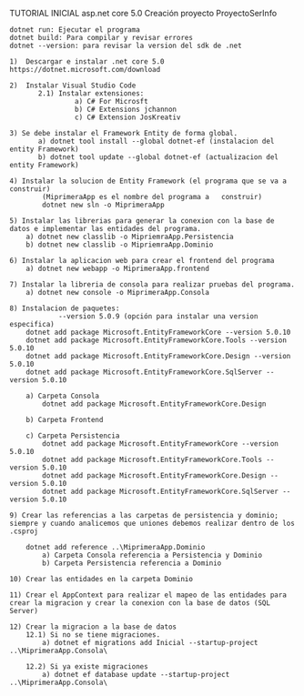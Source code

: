 TUTORIAL INICIAL asp.net core 5.0
Creación proyecto ProyectoSerInfo

    dotnet run: Ejecutar el programa
    dotnet build: Para compilar y revisar errores
    dotnet --version: para revisar la version del sdk de .net

    1)  Descargar e instalar .net core 5.0 https://dotnet.microsoft.com/download

    2)  Instalar Visual Studio Code
           2.1) Instalar extensiones:
                    a) C# For Microsft
                    b) C# Extensions jchannon
                    c) C# Extension JosKreativ

    3) Se debe instalar el Framework Entity de forma global.
           a) dotnet tool install --global dotnet-ef (instalacion del entity Framework)
           b) dotnet tool update --global dotnet-ef (actualizacion del entity Framework)

    4) Instalar la solucion de Entity Framework (el programa que se va a construir)
            (MiprimeraApp es el nombre del programa a   construir)
            dotnet new sln -o MiprimeraApp

    5) Instalar las librerias para generar la conexion con la base de datos e implementar las entidades del programa.
        a) dotnet new classlib -o MipriemraApp.Persistencia
        b) dotnet new classlib -o MipriemraApp.Dominio

    6) Instalar la aplicacion web para crear el frontend del programa
        a) dotnet new webapp -o MiprimeraApp.frontend

    7) Instalar la libreria de consola para realizar pruebas del programa.
        a) dotnet new console -o MiprimeraApp.Consola

    8) Instalacion de paquetes:
                --version 5.0.9 (opción para instalar una version especifica)
        dotnet add package Microsoft.EntityFrameworkCore --version 5.0.10
        dotnet add package Microsoft.EntityFrameworkCore.Tools --version 5.0.10
        dotnet add package Microsoft.EntityFrameworkCore.Design --version 5.0.10
        dotnet add package Microsoft.EntityFrameworkCore.SqlServer --version 5.0.10
    
        a) Carpeta Consola
            dotnet add package Microsoft.EntityFrameworkCore.Design 

        b) Carpeta Frontend

        c) Carpeta Persistencia
            dotnet add package Microsoft.EntityFrameworkCore --version 5.0.10
            dotnet add package Microsoft.EntityFrameworkCore.Tools --version 5.0.10
            dotnet add package Microsoft.EntityFrameworkCore.Design --version 5.0.10
            dotnet add package Microsoft.EntityFrameworkCore.SqlServer --version 5.0.10
    
    9) Crear las referencias a las carpetas de persistencia y dominio; siempre y cuando analicemos que uniones debemos realizar dentro de los .csproj

        dotnet add reference ..\MiprimeraApp.Dominio
            a) Carpeta Consola referencia a Persistencia y Dominio
            b) Carpeta Persistencia referencia a Dominio

    10) Crear las entidades en la carpeta Dominio

    11) Crear el AppContext para realizar el mapeo de las entidades para crear la migracion y crear la conexion con la base de datos (SQL Server)

    12) Crear la migracion a la base de datos
        12.1) Si no se tiene migraciones.
            a) dotnet ef migrations add Inicial --startup-project ..\MiprimeraApp.Consola\

        12.2) Si ya existe migraciones
            a) dotnet ef database update --startup-project ..\MiprimeraApp.Consola\

